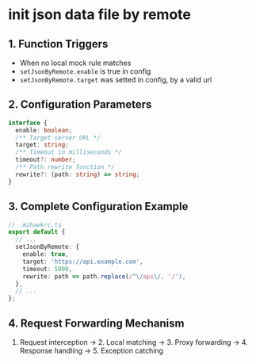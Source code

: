 # init json data file by remote

## 1. Function Triggers

- When no local mock rule matches
- `setJsonByRemote.enable` is true in config
- `setJsonByRemote.target` was setted in config, by a valid url

## 2. Configuration Parameters

```ts
interface {
  enable: boolean;
  /** Target server URL */
  target: string;
  /** Timeout in milliseconds */
  timeout?: number;
  /** Path rewrite function */
  rewrite?: (path: string) => string;
}
```

## 3. Complete Configuration Example

```ts
// .mihawkrc.ts
export default {
  // ...
  setJsonByRemote: {
    enable: true,
    target: 'https://api.example.com',
    timeout: 5000,
    rewrite: path => path.replace(/^\/api\/, '/'),
  },
  // ...
};
```

## 4. Request Forwarding Mechanism

1. Request interception -> 2. Local matching -> 3. Proxy forwarding -> 4. Response handling -> 5. Exception catching
